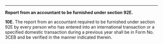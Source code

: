 ****

**Report from an accountant to be furnished under section 92E.**

**10E.** The report from an accountant required to be furnished under section 92E by every person who has entered into an international transaction or a specified domestic transaction during a previous year shall be in Form No. 3CEB and be verified in the manner indicated therein.